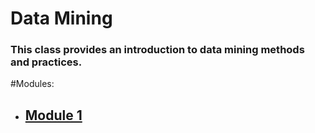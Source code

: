 # Data Mining
### This class provides an introduction to data mining methods and practices.

#Modules:
 - ## [Module 1](./module1.md)